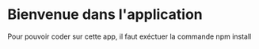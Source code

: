 # Bienvenue dans l'application

Pour pouvoir coder sur cette app, il faut exéctuer la commande npm install
